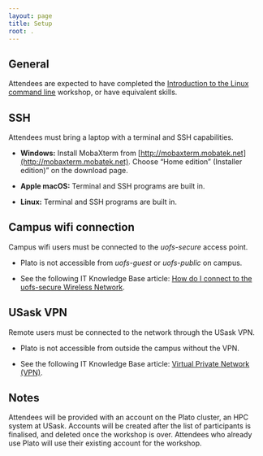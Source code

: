```yaml
---
layout: page
title: Setup
root: .
---
```


## General

Attendees are expected to have completed the [Introduction to the Linux command
line](https://wiki.usask.ca/x/CoAObw) workshop, or have equivalent skills.

## SSH

Attendees must bring a laptop with a terminal and SSH capabilities.

- **Windows:** Install MobaXterm from
  [http://mobaxterm.mobatek.net](http://mobaxterm.mobatek.net). Choose “Home
  edition” (Installer edition)” on the download page.

- **Apple macOS:** Terminal and SSH programs are built in.

- **Linux:** Terminal and SSH programs are built in.

## Campus wifi connection

Campus wifi users must be connected to the *uofs-secure* access point.

- Plato is not accessible from *uofs-guest* or *uofs-public* on campus.

- See the following IT Knowledge Base article: [How do I connect to the
  uofs-secure Wireless Network](https://wiki.usask.ca/x/cgDvXg).

## USask VPN

Remote users must be connected to the network through the USask VPN.

- Plato is not accessible from outside the campus without the VPN.

- See the following IT Knowledge Base article: [Virtual Private Network
  (VPN)](https://wiki.usask.ca/x/0YnDTg).

## Notes

Attendees will be provided with an account on the Plato cluster, an HPC system
at USask. Accounts will be created after the list of participants is finalised,
and deleted once the workshop is over. Attendees who already use Plato will use
their existing account for the workshop.
